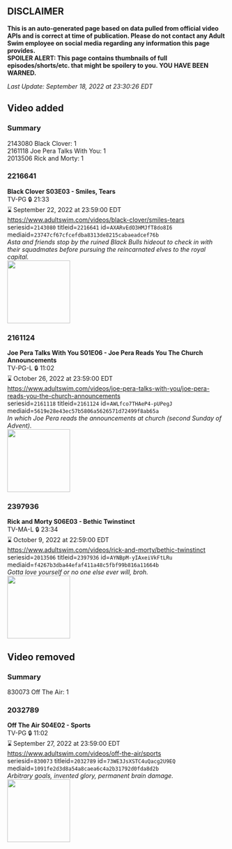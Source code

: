 ## DISCLAIMER
**This is an auto-generated page based on data pulled from official video APIs and is correct at time of publication. Please do not contact any Adult Swim employee on social media regarding any information this page provides.**  
**SPOILER ALERT: This page contains thumbnails of full episodes/shorts/etc. that might be spoilery to you. YOU HAVE BEEN WARNED.**  

_Last Update: September 18, 2022 at 23:30:26 EDT_
## Video added
### Summary
2143080 Black Clover: 1  
2161118 Joe Pera Talks With You: 1  
2013506 Rick and Morty: 1  
### 2216641
**Black Clover S03E03 - Smiles, Tears**  
TV-PG 🔒 21:33  
⌛ September 22, 2022 at 23:59:00 EDT  
https://www.adultswim.com/videos/black-clover/smiles-tears  
seriesid=`2143080` titleid=`2216641` id=`AXARvEdO3HMJfT8do8I6` mediaid=`23747cf67cfcefdba8313de8215cabaeadcef76b`  
_Asta and friends stop by the ruined Black Bulls hideout to check in with their squadmates before pursuing the reincarnated elves to the royal capital._  
<a href="https://media.cdn.adultswim.com/uploads/20200204/thumbnails/2_20241446528-BlackClover_105.jpg"><img src="https://media.cdn.adultswim.com/uploads/20200204/thumbnails/2_20241446528-BlackClover_105.jpg" height="144px" /></a>
### 2161124
**Joe Pera Talks With You S01E06 - Joe Pera Reads You The Church Announcements**  
TV-PG-L 🔒 11:02  
⌛ October 26, 2022 at 23:59:00 EDT  
https://www.adultswim.com/videos/joe-pera-talks-with-you/joe-pera-reads-you-the-church-announcements  
seriesid=`2161118` titleid=`2161124` id=`AWLfco7THAeP4-pUPegJ` mediaid=`5619e28e43ec57b5806a5626571d72499f8ab65a`  
_In which Joe Pera reads the announcements at church (second Sunday of Advent)._  
<a href="https://media.cdn.adultswim.com/uploads/20200305/thumbnails/2_20351636342-joeperatalks_106_air_cid-3GM44.jpg"><img src="https://media.cdn.adultswim.com/uploads/20200305/thumbnails/2_20351636342-joeperatalks_106_air_cid-3GM44.jpg" height="144px" /></a>
### 2397936
**Rick and Morty S06E03 - Bethic Twinstinct**  
TV-MA-L 🔒 23:34  
⌛ October 9, 2022 at 22:59:00 EDT  
https://www.adultswim.com/videos/rick-and-morty/bethic-twinstinct  
seriesid=`2013506` titleid=`2397936` id=`AYNBpM-yIAxeiVkFtLRu` mediaid=`f4267b3dba44efaf411a48c5fbf99b816a11664b`  
_Gotta love yourself or no one else ever will, broh._  
<a href="https://media.cdn.adultswim.com/uploads/20220915/thumbnails/2_229151054134-RickAndMorty_603_BethicTwinstinct.png"><img src="https://media.cdn.adultswim.com/uploads/20220915/thumbnails/2_229151054134-RickAndMorty_603_BethicTwinstinct.png" height="144px" /></a>
## Video removed
### Summary
830073 Off The Air: 1  
### 2032789
**Off The Air S04E02 - Sports**  
TV-PG 🔒 11:02  
⌛ September 27, 2022 at 23:59:00 EDT  
https://www.adultswim.com/videos/off-the-air/sports  
seriesid=`830073` titleid=`2032789` id=`73WE3JsXSTC4uQacg2U9EQ` mediaid=`1091fe2d3d8a54a8caea6c4a2b31792d0fda8d2b`  
_Arbitrary goals, invented glory, permanent brain damage._  
<a href="https://media.cdn.adultswim.com/uploads/20200312/thumbnails/2_20312133764-offtheair_403_dup.jpg"><img src="https://media.cdn.adultswim.com/uploads/20200312/thumbnails/2_20312133764-offtheair_403_dup.jpg" height="144px" /></a>
